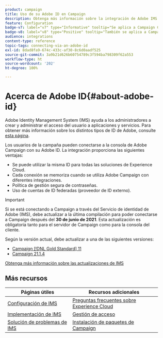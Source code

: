 ```yaml
---
product: campaign
title: Uso de su Adobe ID en Campaign
description: Obtenga más información sobre la integración de Adobe IMS
feature: Configuration
badge-v7: label="v7" type="Informative" tooltip="Se aplica a Campaign Classic v7"
badge-v8: label="v8" type="Positive" tooltip="También se aplica a Campaign v8"
audience: integrations
content-type: reference
topic-tags: connecting-via-an-adobe-id
exl-id: 8dad8fa9-674c-433c-af30-8c6d0aadf525
source-git-commit: 3a9b21d626b60754789c3f594ba798309f62a553
workflow-type: ht
source-wordcount: '202'
ht-degree: 100%

---
```


# Acerca de Adobe ID{#about-adobe-id}

Adobe Identity Management System (IMS) ayuda a los administradores a crear y administrar el acceso del usuario a aplicaciones y servicios. Para obtener más información sobre los distintos tipos de ID de Adobe, consulte [esta página](https://helpx.adobe.com/es/enterprise/using/identity.html).

Los usuarios de la campaña pueden conectarse a la consola de Adobe Campaign con su Adobe ID. La integración proporciona las siguientes ventajas:

* Se puede utilizar la misma ID para todas las soluciones de Experience Cloud.
* Cada conexión se memoriza cuando se utiliza Adobe Campaign con diferentes integraciones.
* Política de gestión segura de contraseñas.
* Uso de cuentas de ID federadas (proveedor de ID externo).


>[!IMPORTANT]
>
>Si se está conectando a Campaign a través del Servicio de identidad de Adobe (IMS), debe actualizar a la última compilación para poder conectarse a Campaign después del **30 de junio de 2021**. Esta actualización es obligatoria tanto para el servidor de Campaign como para la consola del cliente.
>
>Según la versión actual, debe actualizar a una de las siguientes versiones:
>
> * [Campaign [!DNL Gold Standard] 11](../../rn/using/gold-standard.md)
> * [Campaign 21.1.4](../../rn/using/latest-release.md)
>
>[Obtenga más información sobre las actualizaciones de IMS](../../technotes/using/ims-updates.md)


## Más recursos

| Páginas útiles | Recursos adicionales |
|---|---|
| [Configuración de IMS](../../integrations/using/configuring-ims.md) | [Preguntas frecuentes sobre Experience Cloud](https://experienceleague.adobe.com/docs/core-services/interface/manage-users-and-products/faq.html?lang=es) |
| [Implementación de IMS](../../integrations/using/implementing-ims.md) | [Gestión de acceso](../../platform/using/access-management.md) |
| [Solución de problemas de IMS](../../integrations/using/ims-troubleshooting.md) | [Instalación de paquetes de Campaign](../../installation/using/installing-campaign-standard-packages.md) |
